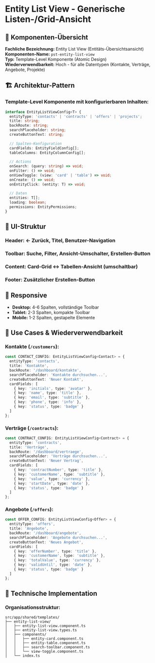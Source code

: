 # Entity List View - Generische Listen-/Grid-Ansicht

## 🎯 Komponenten-Übersicht

**Fachliche Bezeichnung:** Entity List View (Entitäts-Übersichtsansicht)  
**Komponenten-Name:** `pst-entity-list-view`  
**Typ:** Template-Level Komponente (Atomic Design)  
**Wiederverwendbarkeit:** Hoch - für alle Datentypen (Kontakte, Verträge, Angebote, Projekte)

## 🏗️ Architektur-Pattern

### Template-Level Komponente mit konfigurierbaren Inhalten:
```typescript
interface EntityListViewConfig<T> {
  entityType: 'contacts' | 'contracts' | 'offers' | 'projects';
  title: string;
  backRoute: string;
  searchPlaceholder: string;
  createButtonText: string;
  
  // Spalten-Konfiguration
  cardFields: EntityFieldConfig[];
  tableColumns: EntityColumnConfig[];
  
  // Actions
  onSearch: (query: string) => void;
  onFilter: () => void;
  onViewToggle: (view: 'card' | 'table') => void;
  onCreate: () => void;
  onEntityClick: (entity: T) => void;
  
  // Daten
  entities: T[];
  loading: boolean;
  permissions: EntityPermissions;
}
```

## 🎨 UI-Struktur

### Header: ← Zurück, Titel, Benutzer-Navigation
### Toolbar: Suche, Filter, Ansicht-Umschalter, Erstellen-Button  
### Content: Card-Grid ↔ Tabellen-Ansicht (umschaltbar)
### Footer: Zusätzlicher Erstellen-Button

## 📱 Responsive
- **Desktop:** 4-6 Spalten, vollständige Toolbar
- **Tablet:** 2-3 Spalten, kompakte Toolbar  
- **Mobile:** 1-2 Spalten, gestapelte Elemente


## 💼 Use Cases & Wiederverwendbarkeit

### Kontakte (`/customers`):
```typescript
const CONTACT_CONFIG: EntityListViewConfig<Contact> = {
  entityType: 'contacts',
  title: 'Kontakte',
  backRoute: '/dashboard/kontakte',
  searchPlaceholder: 'Kontakte durchsuchen...',
  createButtonText: 'Neuer Kontakt',
  cardFields: [
    { key: 'initials', type: 'avatar' },
    { key: 'name', type: 'title' },
    { key: 'email', type: 'subtitle' },
    { key: 'phone', type: 'info' },
    { key: 'status', type: 'badge' }
  ]
};
```

### Verträge (`/contracts`):
```typescript
const CONTRACT_CONFIG: EntityListViewConfig<Contract> = {
  entityType: 'contracts',
  title: 'Verträge',
  backRoute: '/dashboard/vertraege',
  searchPlaceholder: 'Verträge durchsuchen...',
  createButtonText: 'Neuer Vertrag',
  cardFields: [
    { key: 'contractNumber', type: 'title' },
    { key: 'customerName', type: 'subtitle' },
    { key: 'value', type: 'currency' },
    { key: 'startDate', type: 'date' },
    { key: 'status', type: 'badge' }
  ]
};
```

### Angebote (`/offers`):
```typescript
const OFFER_CONFIG: EntityListViewConfig<Offer> = {
  entityType: 'offers',
  title: 'Angebote',
  backRoute: '/dashboard/angebote',
  searchPlaceholder: 'Angebote durchsuchen...',
  createButtonText: 'Neues Angebot',
  cardFields: [
    { key: 'offerNumber', type: 'title' },
    { key: 'customerName', type: 'subtitle' },
    { key: 'totalValue', type: 'currency' },
    { key: 'validUntil', type: 'date' },
    { key: 'status', type: 'badge' }
  ]
};
```

## 🔧 Technische Implementation

### Organisationsstruktur:
```
src/app/shared/templates/
├── entity-list-view/
│   ├── entity-list-view.component.ts
│   ├── entity-list-view.types.ts
│   ├── components/
│   │   ├── entity-card.component.ts
│   │   ├── entity-table.component.ts
│   │   ├── search-toolbar.component.ts
│   │   └── view-toggle.component.ts
│   └── index.ts
```
